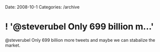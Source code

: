 Date: 2008-10-1
Categories: /archive

# ! '@steverubel Only 699 billion m...'

@steverubel Only 699 billion more tweets and maybe we can stabalize the market.
